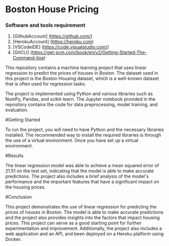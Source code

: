 # Boston House Pricing


### Software and tools requirement

1. [GithubAccount] (https://github.com/)
2. [HerokuAccount] (https://heroku.com)
3. [VSCodeIDE] (https://code.visualstudio.com/)
4. [GitCLI] (https://get-scm.com/book/en/v2/Getting-Started-The-Command-line)

This repository contains a machine learning project that uses linear regression to predict the prices of houses in Boston. The dataset used in this project is the Boston Housing dataset, which is a well-known dataset that is often used for regression tasks.

The project is implemented using Python and various libraries such as NumPy, Pandas, and scikit-learn. The Jupyter notebook provided in the repository contains the code for data preprocessing, model training, and evaluation.

#Getting Started

To run the project, you will need to have Python and the necessary libraries installed. The recommended way to install the required libraries is through the use of a virtual environment. Once you have set up a virtual environment.

#Results

The linear regression model was able to achieve a mean squared error of 21.51 on the test set, indicating that the model is able to make accurate predictions. The project also includes a brief analysis of the model's performance and the important features that have a significant impact on the housing prices.

#Conclusion

This project demonstrates the use of linear regression for predicting the prices of houses in Boston. The model is able to make accurate predictions and the project also provides insights into the factors that impact housing prices. This project can serve as a good starting point for further experimentation and improvement. Additionally, the project also includes a web application and an API, and been deployed on a Heroku platform using Docker.
